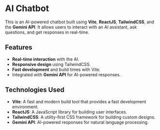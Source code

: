 # AI Chatbot

This is an AI-powered chatbot built using **Vite**, **ReactJS**, **TailwindCSS**, and the **Gemini API**. It allows users to interact with an AI assistant, ask questions, and get responses in real-time.

## Features
- **Real-time interaction** with the AI.
- **Responsive design** using TailwindCSS.
- **Fast development** and build times with Vite.
- Integrated with **Gemini API** for AI-powered responses.

## Technologies Used
- **Vite**: A fast and modern build tool that provides a fast development environment.
- **ReactJS**: A JavaScript library for building user interfaces.
- **TailwindCSS**: A utility-first CSS framework for building custom designs.
- **Gemini API**: AI-powered responses for natural language processing.